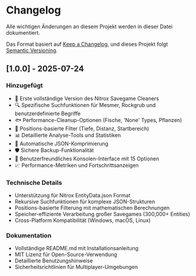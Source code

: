 # Changelog

Alle wichtigen Änderungen an diesem Projekt werden in dieser Datei dokumentiert.

Das Format basiert auf [Keep a Changelog](https://keepachangelog.com/de/1.0.0/),
und dieses Projekt folgt [Semantic Versioning](https://semver.org/lang/de/).

## [1.0.0] - 2025-07-24

### Hinzugefügt
- 🎉 Erste vollständige Version des Nitrox Savegame Cleaners
- 🔍 Spezifische Suchfunktionen für Mesmer, Rockgrub und benutzerdefinierte Begriffe
- 🐟 Performance-Cleanup-Optionen (Fische, 'None' Types, Pflanzen)
- 📍 Positions-basierte Filter (Tiefe, Distanz, Startbereich)
- 📊 Detaillierte Analyse-Tools und Statistiken
- 💾 Automatische JSON-Komprimierung
- 🛡️ Sichere Backup-Funktionalität
- 🎨 Benutzerfreundliches Konsolen-Interface mit 15 Optionen
- 📈 Performance-Metriken und Fortschrittsanzeigen

### Technische Details
- Unterstützung für Nitrox EntityData.json Format
- Rekursive Suchfunktionen für komplexe JSON-Strukturen
- Positions-basierte Filterung mit mathematischen Berechnungen
- Speicher-effiziente Verarbeitung großer Savegames (300,000+ Entities)
- Cross-Platform Kompatibilität (Windows, macOS, Linux)

### Dokumentation
- Vollständige README.md mit Installationsanleitung
- MIT Lizenz für Open-Source-Verwendung
- Detaillierte Benutzungshinweise
- Sicherheitsrichtlinien für Multiplayer-Umgebungen
